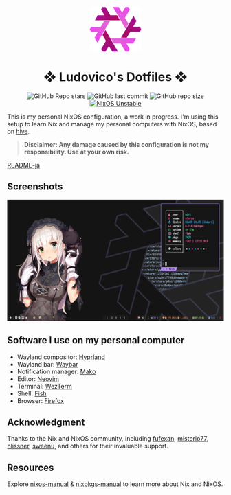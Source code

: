 <div align="center">
    <img alt="NixOS" src="assets/nix-snowflake.svg" width="120px"/>
    <h1>❖ Ludovico's Dotfiles ❖</h1>
    <img src="https://img.shields.io/github/stars/ludovicopiero/dotfiles?style=for-the-badge&labelColor=1B2330&color=ef65ea" alt="GitHub Repo stars"/>
    <img src="https://img.shields.io/github/last-commit/ludovicopiero/dotfiles?style=for-the-badge&labelColor=1B2330&color=ef65ea" alt="GitHub last commit"/>
    <img src="https://img.shields.io/github/repo-size/ludovicopiero/dotfiles?style=for-the-badge&labelColor=1B2330&color=ef65ea" alt="GitHub repo size"/>
    <a href="https://nixos.org" target="_blank">
        <img src="https://img.shields.io/badge/NixOS-unstable-blue.svg?style=for-the-badge&labelColor=1B2330&logo=NixOS&logoColor=white&color=ef65ea" alt="NixOS Unstable"/>
    </a>
</div>

This is my personal NixOS configuration, a work in progress. I'm using this setup to learn Nix and manage my personal computers with NixOS, based on [hive](https://github.com/divnix/hive).

> **Disclaimer: Any damage caused by this configuration is not my responsibility. Use at your own risk.**

[README-ja](README-ja.md)

## **Screenshots**

![Screenshot](assets/ss.png)

## **Software I use on my personal computer**

- Wayland compositor: [Hyprland](https://hyprland.org)
- Wayland bar: [Waybar](https://github.com/Alexays/Waybar)
- Notification manager: [Mako](https://github.com/emersion/mako)
- Editor: [Neovim](https://neovim.io/)
- Terminal: [WezTerm](https://github.com/wez/wezterm)
- Shell: [Fish](https://fishshell.com/)
- Browser: [Firefox](https://www.mozilla.org/en-US/firefox)

## **Acknowledgment**

Thanks to the Nix and NixOS community, including [fufexan](https://github.com/fufexan), [misterio77](https://github.com/misterio77), [hlissner](https://github.com/hlissner), [sweenu](https://github.com/sweenu), and others for their invaluable support.

## **Resources**

Explore [nixos-manual](https://nixos.org/manual/nixos/stable/) & [nixpkgs-manual](https://nixos.org/manual/nixpkgs/stable/) to learn more about Nix and NixOS.
